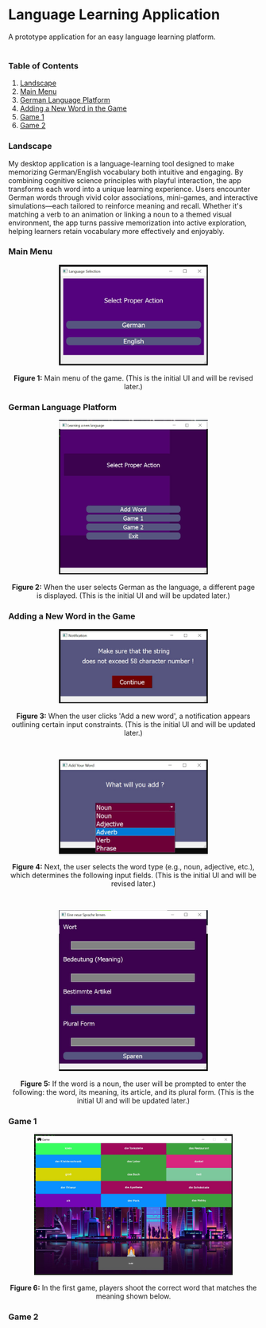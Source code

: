 # Language Learning Application

A prototype application for an easy language learning platform. <br>
<br>

### Table of Contents
1.  [Landscape](#Landscape) <br>
2.  [Main Menu](#mainmenu) <br>
3.  [German Language Platform](#german) <br>
4.  [Adding a New Word in the Game](#addWord) <br>
5.  [Game 1](#game_1) <br>
6.  [Game 2](#game_2) <br>


### <a name="Landscape"></a>Landscape
My desktop application is a language-learning tool designed to make memorizing German/English vocabulary both intuitive and engaging. By combining cognitive science principles with playful interaction, the app transforms each word into a unique learning experience. Users encounter German words through vivid color associations, mini-games, and interactive simulations—each tailored to reinforce meaning and recall. Whether it's matching a verb to an animation or linking a noun to a themed visual environment, the app turns passive memorization into active exploration, helping learners retain vocabulary more effectively and enjoyably.


### <a name='mainmenu'></a>Main Menu

<p align="center">
    <img src="figures/0.jpg" alt="Figure 1" width="300">
</p>
<p align="center">
<b>Figure 1:</b> Main menu of the game. (This is the initial UI and will be revised later.)
</p>

### <a name='german'></a>German Language Platform

<p align="center">
    <img src="figures/1.jpg" alt="Figure 2" width="300">
</p>
<p align="center">
<b>Figure 2:</b> When the user selects German as the language, a different page is displayed. (This is the initial UI and will be updated later.)
</p>

### <a name='addWord'></a>Adding a New Word in the Game

<p align="center">
    <img src="figures/2.jpg" alt="Figure 3" width="300">
</p>
<p align="center">
<b>Figure 3:</b> When the user clicks 'Add a new word', a notification appears outlining certain input constraints. (This is the initial UI and will be updated later.)
</p>
<br>
<p align="center">
    <img src="figures/3.jpg" alt="Figure 4" width="300">
</p>
<p align="center">
<b>Figure 4:</b> Next, the user selects the word type (e.g., noun, adjective, etc.), which determines the following input fields. (This is the initial UI and will be revised later.)
</p>
<br>
<p align="center">
    <img src="figures/4.jpg" alt="Figure 5" width="300">
</p>
<p align="center">
<b>Figure 5:</b> If the word is a noun, the user will be prompted to enter the following: the word, its meaning, its article, and its plural form. (This is the initial UI and will be updated later.)
</p>

### <a name='game_1'></a>Game 1

<p align="center">
    <img src="figures/5.jpg" alt="Figure 6" width="400">
</p>
<p align="center">
<b>Figure 6:</b> In the first game, players shoot the correct word that matches the meaning shown below.
</p>


### <a name='game_2'></a>Game 2
